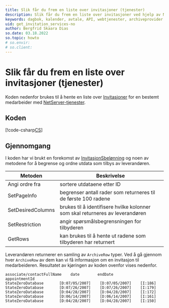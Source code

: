 ```yaml
---
title: Slik får du frem en liste over invitasjoner (tjenester)
description: Slik får du frem en liste over invitasjoner ved hjelp av NetServer-tjenester
keywords: dagbok, kalender, avtale, API, webtjenester, archiveprovider
uid: get_invitation_services-no
author: Bergfrid Skaara Dias
so.date: 03.18.2022
so.topic: howto
# so.envir:
# so.client:
---
```


# Slik får du frem en liste over invitasjoner (tjenester)

Koden nedenfor brukes til å hente en liste over [Invitasjoner][1] for en bestemt medarbeider med [NetServer-tjenester][2].

## Koden

[!code-csharp[CS](includes/get-invitations-services.cs)]

## Gjennomgang

I koden har vi brukt en forekomst av [InvitasjonSbelønning][3] og noen av metodene for å begrense og ordne utdata som tilbys av leverandøren.

| Metoden | Beskrivelse |
|---|---|
| Angi ordre fra | sortere utdataene etter ID |
| SetPageInfo | begrenser antall rader som returneres til de første 100 radene |
| SetDesiredColumns | brukes til å identifisere hvilke kolonner som skal returneres av leverandøren |
| SetRestriction | angir spørsmålsbegrensningen for tilbyderen |
| GetRows | kan brukes til å hente ut radene som tilbyderen har returnert |

Leverandøren returnerer en samling av `ArchiveRow` typer. Ved å gå gjennom hver `ArchiveRow` av dem kan vi få informasjon om en invitasjon til medarbeideren. Resultatet av kjøringen av koden ovenfor vises nedenfor.

```text
associate/contactFullName    date        endDate           appointmentId
StateZeroDatabase       [D:07/05/2007]    [D:07/05/2007]    [I:186]
StateZeroDatabase       [D:07/26/2007]    [D:07/26/2007]    [I:179]
StateZeroDatabase       [D:04/28/2007]    [D:04/28/2007]    [I:172]
StateZeroDatabase       [D:06/14/2007]    [D:06/14/2007]    [I:161]
StateZeroDatabase       [D:04/28/2007]    [D:04/28/2007]    [I:150]
```

<!-- Referenced links -->
[1]: ../../invitations.md
[2]: ../../../api/web-services/index.md
[3]: ../../../api/archive-providers/reference/invitation.md
